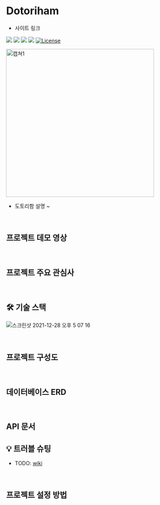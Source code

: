 # Dotoriham
- 사이트 링크

<a href="https://github.com/YAPP-19th/Web-Team-2-Backend"><img src="https://img.shields.io/github/stars/YAPP-19th/Web-Team-2-Backend.svg?style=social" /></a>
<a href="https://github.com/YAPP-19th/Web-Team-2-Backend/contributors"><img src="https://img.shields.io/github/contributors/YAPP-19th/Web-Team-2-Backend.svg" /></a>
<a href="https://github.com/YAPP-19th/Web-Team-2-Backend/pulse"><img src="https://img.shields.io/github/commit-activity/m/YAPP-19th/Web-Team-2-Backend.svg?label=commits" /></a>
<a href="https://github.com/YAPP-19th/Web-Team-2-Backend/commits"><img src="https://img.shields.io/github/release-date/YAPP-19th/Web-Team-2-Backend.svg?label=release" /></a>
[![License](https://img.shields.io/badge/License-Apache_2.0-blue.svg)](https://opensource.org/licenses/Apache-2.0)

<img width=“520” height="400" alt="캡쳐1" src="https://user-images.githubusercontent.com/50076031/147299484-d0aeddb6-226f-4821-b614-400251e2df37.jpg">

- 도토리함 설명 ~

<br>

## 프로젝트 데모 영상

<br>

## 프로젝트 주요 관심사

<br>

## 🛠 기술 스택
![스크린샷 2021-12-28 오후 5 07 16](https://user-images.githubusercontent.com/42018023/147543770-8c2ce9cc-b65c-4378-ba74-6f2755715c78.png)

<br>

## 프로젝트 구성도

<br>

## 데이터베이스 ERD

<br>

## API 문서

## 💡 트러블 슈팅
- TODO: [wiki](https://github.com/YAPP-19th/Web-Team-2-Backend/wiki)


<br>

## 프로젝트 설정 방법

<br>


